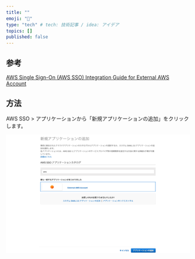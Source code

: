 ```yaml
---
title: ""
emoji: "🔖"
type: "tech" # tech: 技術記事 / idea: アイデア
topics: []
published: false
---
```


## 参考

[AWS Single Sign-On (AWS SSO) Integration Guide for External AWS Account](https://static.global.sso.amazonaws.com/app-4a24b6fe5e450fa2/instructions/index.htm)

## 方法

AWS SSO > アプリケーションから「新規アプリケーションの追加」をクリックします。

![add_new_application](https://github.com/wim-web/my_zenn/blob/master/image/aws_external-aws-account_sso/add_new_application.png)

